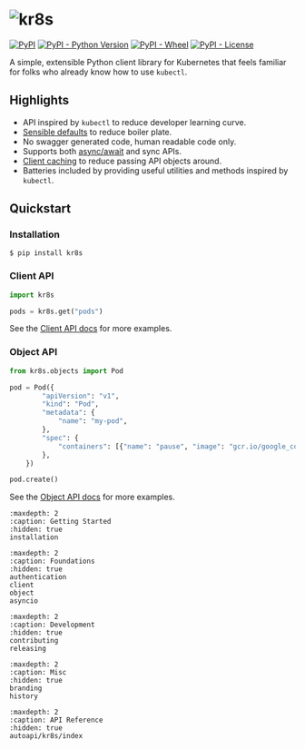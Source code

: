 # <img alt="kr8s" title="kr8s" src="_static/branding/text-trimmed.png" style="max-height: 100px" />

[![PyPI](https://img.shields.io/pypi/v/kr8s)](https://pypi.org/project/kr8s/)
[![PyPI - Python Version](https://img.shields.io/pypi/pyversions/kr8s)](https://pypi.org/project/kr8s/)
[![PyPI - Wheel](https://img.shields.io/pypi/wheel/kr8s)](https://pypi.org/project/kr8s/)
[![PyPI - License](https://img.shields.io/pypi/l/kr8s)](https://pypi.org/project/kr8s/)

A simple, extensible Python client library for Kubernetes that feels familiar for folks who already know how to use `kubectl`.

## Highlights

- API inspired by `kubectl` to reduce developer learning curve.
- [Sensible defaults](https://docs.kr8s.org/en/latest/authentication.html) to reduce boiler plate.
- No swagger generated code, human readable code only.
- Supports both [async/await](https://docs.kr8s.org/en/latest/asyncio.html) and sync APIs.
- [Client caching](https://docs.kr8s.org/en/latest/client.html#client-caching) to reduce passing API objects around.
- Batteries included by providing useful utilities and methods inspired by `kubectl`.

## Quickstart

### Installation

```console
$ pip install kr8s
```

### Client API

```python
import kr8s

pods = kr8s.get("pods")
```

See the [Client API docs](https://docs.kr8s.org/en/latest/client.html) for more examples.

### Object API

```python
from kr8s.objects import Pod

pod = Pod({
        "apiVersion": "v1",
        "kind": "Pod",
        "metadata": {
            "name": "my-pod",
        },
        "spec": {
            "containers": [{"name": "pause", "image": "gcr.io/google_containers/pause",}]
        },
    })

pod.create()
```

See the [Object API docs](https://docs.kr8s.org/en/latest/object.html) for more examples.


```{toctree}
:maxdepth: 2
:caption: Getting Started
:hidden: true
installation
```

```{toctree}
:maxdepth: 2
:caption: Foundations
:hidden: true
authentication
client
object
asyncio
```

```{toctree}
:maxdepth: 2
:caption: Development
:hidden: true
contributing
releasing
```

```{toctree}
:maxdepth: 2
:caption: Misc
:hidden: true
branding
history
```


```{toctree}
:maxdepth: 2
:caption: API Reference
:hidden: true
autoapi/kr8s/index
```

